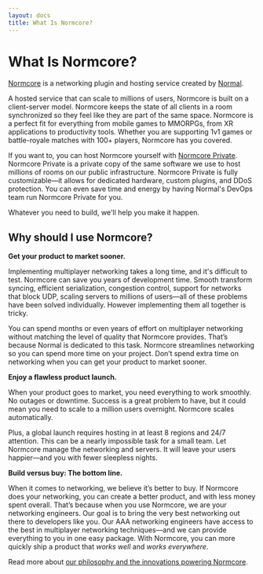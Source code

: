 ```yaml
---
layout: docs
title: What Is Normcore?
---
```

# What Is Normcore?

[Normcore](https://normcore.io/) is a networking plugin and hosting service created by [Normal](https://normalvr.com/). 

A hosted service that can scale to millions of users, Normcore is built on a client-server model. Normcore keeps the state of all clients in a room synchronized so they feel like they are part of the same space. Normcore is a perfect fit for everything from mobile games to MMORPGs, from XR applications to productivity tools. Whether you are supporting 1v1 games or battle-royale matches with 100+ players, Normcore has you covered.

If you want to, you can host Normcore yourself with [Normcore Private](https://normcore.io/normcore-private). Normcore Private is a private copy of the same software we use to host millions of rooms on our public infrastructure. Normcore Private is fully customizable—it allows for dedicated hardware, custom plugins, and DDoS protection. You can even save time and energy by having Normal's DevOps team run Normcore Private for you.

Whatever you need to build, we'll help you make it happen.


## Why should I use Normcore?
**Get your product to market sooner.**

Implementing multiplayer networking takes a long time, and it's difficult to test. Normcore can save you years of development time. Smooth transform syncing, efficient serialization, congestion control, support for networks that block UDP, scaling servers to millions of users—all of these problems have been solved individually. However implementing them all together is tricky.

You can spend months or even years of effort on multiplayer networking without matching the level of quality that Normcore provides. That’s because Normal is dedicated to this task. Normcore streamlines networking so you can spend more time on your project. Don’t spend extra time on networking when you can get your product to market sooner.

**Enjoy a flawless product launch.**

When your product goes to market, you need everything to work smoothly. No outages or downtime. Success is a great problem to have, but it could mean you need to scale to a million users overnight. Normcore scales automatically.

Plus, a global launch requires hosting in at least 8 regions and 24/7 attention. This can be a nearly impossible task for a small team. Let Normcore manage the networking and servers. It will leave your users happier—and you with fewer sleepless nights.

**Build versus buy: The bottom line.**

When it comes to networking, we believe it’s better to buy. If Normcore does your networking, you can create a better product, and with less money spent overall. That’s because when you use Normcore, we are your networking engineers. Our goal is to bring the very best networking out there to developers like you. Our AAA networking engineers have access to the best in multiplayer networking techniques—and we can provide everything to you in one easy package. With Normcore, you can more quickly ship a product that *works well* and *works everywhere*.

Read more about [our philosophy and the innovations powering Normcore](https://normcore.io/why-normcore).
